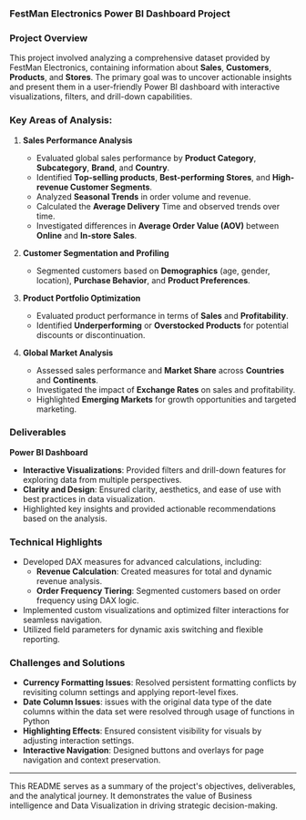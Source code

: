 
### FestMan Electronics Power BI Dashboard Project

### Project Overview
This project involved analyzing a comprehensive dataset provided by FestMan Electronics, containing information about **Sales**, **Customers**, **Products**, and **Stores**. The primary goal was to uncover actionable insights and present them in a user-friendly Power BI dashboard with interactive visualizations, filters, and drill-down capabilities. 

### Key Areas of Analysis:
1. **Sales Performance Analysis**
   - Evaluated global sales performance by **Product Category**, **Subcategory**, **Brand**, and **Country**.
   - Identified **Top-selling products**, **Best-performing Stores**, and **High-revenue Customer Segments**.
   - Analyzed **Seasonal Trends** in order volume and revenue.
   - Calculated the **Average Delivery** Time and observed trends over time.
   - Investigated differences in **Average Order Value (AOV)** between **Online** and **In-store Sales**.

2. **Customer Segmentation and Profiling**
   - Segmented customers based on **Demographics** (age, gender, location), **Purchase Behavior**, and **Product Preferences**.

3. **Product Portfolio Optimization**
   - Evaluated product performance in terms of **Sales** and **Profitability**.
   - Identified **Underperforming** or **Overstocked Products** for potential discounts or discontinuation.

4. **Global Market Analysis**
   - Assessed sales performance and **Market Share** across **Countries** and **Continents**.
   - Investigated the impact of **Exchange Rates** on sales and profitability.
   - Highlighted **Emerging Markets** for growth opportunities and targeted marketing.

### Deliverables
 **Power BI Dashboard**
   - **Interactive Visualizations**: Provided filters and drill-down features for exploring data from multiple perspectives.
   - **Clarity and Design**: Ensured clarity, aesthetics, and ease of use with best practices in data visualization.
   - Highlighted key insights and provided actionable recommendations based on the analysis.

### Technical Highlights
- Developed DAX measures for advanced calculations, including:
  - **Revenue Calculation**: Created measures for total and dynamic revenue analysis.
  - **Order Frequency Tiering**: Segmented customers based on order frequency using DAX logic.
- Implemented custom visualizations and optimized filter interactions for seamless navigation.
- Utilized field parameters for dynamic axis switching and flexible reporting.

### Challenges and Solutions
- **Currency Formatting Issues**: Resolved persistent formatting conflicts by revisiting column settings and applying report-level fixes.
- **Date Column Issues**: issues with the original data type of the date columns within the data set were resolved through usage of functions in Python
- **Highlighting Effects**: Ensured consistent visibility for visuals by adjusting interaction settings.
- **Interactive Navigation**: Designed buttons and overlays for page navigation and context preservation.


---

This README serves as a summary of the project's objectives, deliverables, and the analytical journey. It demonstrates the value of Business intelligence and Data Visualization in driving strategic decision-making.

